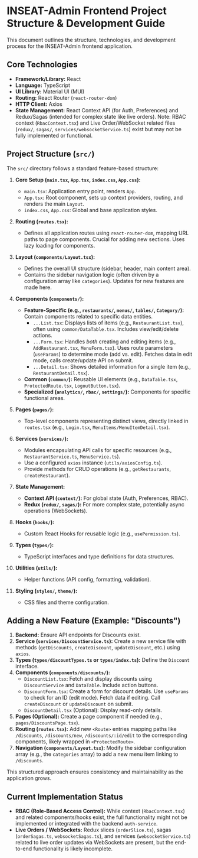 # INSEAT-Admin Frontend Project Structure &amp; Development Guide

This document outlines the structure, technologies, and development process for the INSEAT-Admin frontend application.

## Core Technologies

*   **Framework/Library:** React
*   **Language:** TypeScript
*   **UI Library:** Material UI (MUI)
*   **Routing:** React Router (`react-router-dom`)
*   **HTTP Client:** Axios
*   **State Management:** React Context API (for Auth, Preferences) and Redux/Sagas (intended for complex state like live orders). Note: RBAC context (`RbacContext.tsx`) and Live Order/WebSocket related files (`redux/`, `sagas/`, `services/websocketService.ts`) exist but may not be fully implemented or functional.

## Project Structure (`src/`)

The `src/` directory follows a standard feature-based structure:

1.  **Core Setup (`main.tsx`, `App.tsx`, `index.css`, `App.css`):**
    *   `main.tsx`: Application entry point, renders `App`.
    *   `App.tsx`: Root component, sets up context providers, routing, and renders the main `Layout`.
    *   `index.css`, `App.css`: Global and base application styles.

2.  **Routing (`routes.tsx`):**
    *   Defines all application routes using `react-router-dom`, mapping URL paths to page components. Crucial for adding new sections. Uses lazy loading for components.

3.  **Layout (`components/Layout.tsx`):**
    *   Defines the overall UI structure (sidebar, header, main content area).
    *   Contains the sidebar navigation logic (often driven by a configuration array like `categories`). Updates for new features are made here.

4.  **Components (`components/`):**
    *   **Feature-Specific (e.g., `restaurants/`, `menus/`, `tables/`, `Category/`):** Contain components related to specific data entities.
        *   `...List.tsx`: Displays lists of items (e.g., `RestaurantList.tsx`), often using `common/DataTable.tsx`. Includes view/edit/delete actions.
        *   `...Form.tsx`: Handles *both* creating and editing items (e.g., `AddRestaurant.tsx`, `MenuForm.tsx`). Uses route parameters (`useParams`) to determine mode (add vs. edit). Fetches data in edit mode, calls create/update API on submit.
        *   `...Detail.tsx`: Shows detailed information for a single item (e.g., `RestaurantDetail.tsx`).
    *   **Common (`common/`):** Reusable UI elements (e.g., `DataTable.tsx`, `ProtectedRoute.tsx`, `LogoutButton.tsx`).
    *   **Specialized (`analytics/`, `rbac/`, `settings/`):** Components for specific functional areas.

5.  **Pages (`pages/`):**
    *   Top-level components representing distinct views, directly linked in `routes.tsx` (e.g., `Login.tsx`, `MenuItems/MenuItemDetail.tsx`).

6.  **Services (`services/`):**
    *   Modules encapsulating API calls for specific resources (e.g., `RestaurantService.ts`, `MenuService.ts`).
    *   Use a configured `axios` instance (`utils/axiosConfig.ts`).
    *   Provide methods for CRUD operations (e.g., `getRestaurants`, `createRestaurant`).

7.  **State Management:**
    *   **Context API (`context/`):** For global state (Auth, Preferences, RBAC).
    *   **Redux (`redux/`, `sagas/`):** For more complex state, potentially async operations (WebSockets).

8.  **Hooks (`hooks/`):**
    *   Custom React Hooks for reusable logic (e.g., `usePermission.ts`).

9.  **Types (`types/`):**
    *   TypeScript interfaces and type definitions for data structures.

10. **Utilities (`utils/`):**
    *   Helper functions (API config, formatting, validation).

11. **Styling (`styles/`, `theme/`):**
    *   CSS files and theme configuration.

## Adding a New Feature (Example: "Discounts")

1.  **Backend:** Ensure API endpoints for Discounts exist.
2.  **Service (`services/DiscountService.ts`):** Create a new service file with methods (`getDiscounts`, `createDiscount`, `updateDiscount`, etc.) using `axios`.
3.  **Types (`types/discountTypes.ts` or `types/index.ts`):** Define the `Discount` interface.
4.  **Components (`components/discounts/`):**
    *   `DiscountList.tsx`: Fetch and display discounts using `DiscountService` and `DataTable`. Include action buttons.
    *   `DiscountForm.tsx`: Create a form for discount details. Use `useParams` to check for an ID (edit mode). Fetch data if editing. Call `createDiscount` or `updateDiscount` on submit.
    *   `DiscountDetail.tsx` (Optional): Display read-only details.
5.  **Pages (Optional):** Create a page component if needed (e.g., `pages/DiscountsPage.tsx`).
6.  **Routing (`routes.tsx`):** Add new `<Route>` entries mapping paths like `/discounts`, `/discounts/new`, `/discounts/:id/edit` to the corresponding components, likely wrapped in `<ProtectedRoute>`.
7.  **Navigation (`components/Layout.tsx`):** Modify the sidebar configuration array (e.g., the `categories` array) to add a new menu item linking to `/discounts`.

This structured approach ensures consistency and maintainability as the application grows.

## Current Implementation Status

*   **RBAC (Role-Based Access Control):** While context (`RbacContext.tsx`) and related components/hooks exist, the full functionality might not be implemented or integrated with the backend `auth-service`.
*   **Live Orders / WebSockets:** Redux slices (`orderSlice.ts`), sagas (`orderSagas.ts`, `websocketSagas.ts`), and services (`websocketService.ts`) related to live order updates via WebSockets are present, but the end-to-end functionality is likely incomplete.